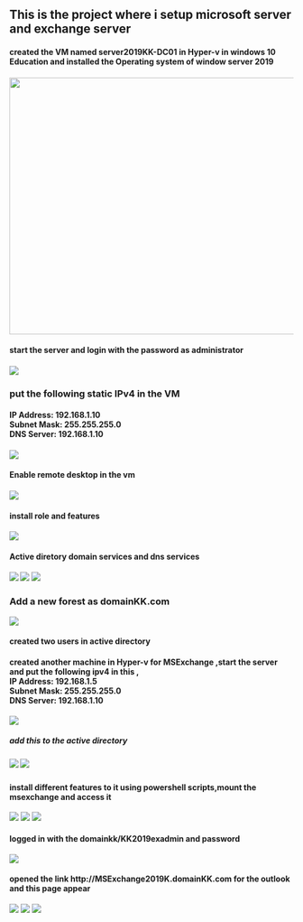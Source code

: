 <h2> This is the project where i setup microsoft  server and exchange server </h2>
<h4> created the VM named server2019KK-DC01 in Hyper-v in windows 10 Education and installed the Operating system of window server 2019 <h4>
<img src= "images\Picture1.jpg" width="602px" height="455px"  >
<h4>start the server and login with the password as administrator <h4>
<img src="images\Picture2.jpg" >
<h3> put  the following static IPv4 in the VM </h3>
<h4 >IP Address: 192.168.1.10 <br>
Subnet Mask: 255.255.255.0  <br>
DNS Server: 192.168.1.10 <br> <h4>
<img src= "images\Picture3.jpg"  >
<h4> Enable remote desktop in the vm <h4>
<img src= "images\Picture4.png" >
<h4> install role and features <h4>
<img src = "images\Picture5.jpg" >
<h4> Active diretory domain services 
 and dns services <h4>
<img src="images\Picture6.jpg" >
<img src="images\Picture7.jpg" >
<img src="images\Picture8.jpg">
<h3> Add a new forest as domainKK.com </h3>
<img src="images\Picture9.jpg">
<h4> created two users in active directory <h4>
<h4> created another machine in Hyper-v for MSExchange ,start the server and put the following ipv4 in this ,<br>IP Address: 192.168.1.5 <br>
Subnet Mask: 255.255.255.0<br>
DNS Server: 192.168.1.10<br>
</h4>
<img src="images\Picture10.jpg">
<h5> add this to the active directory <h5>
<img src="images\Picture11.jpg">
<img src="images\Picture12.jpg">
<h4>install different features to it using powershell scripts,mount the msexchange and access it</h4>
<img src="images\Picture13.jpg">
<img src="images\Picture14.jpg">
<img src="images\Picture15.png">
<h4>logged in with the domainkk/KK2019exadmin and password </h4> 
<img src="images\Picture16.png">
<h4> opened the link http://MSExchange2019K.domainKK.com for the outlook and this page appear </h4>
<img src="images\Picture17.png">
<img src="images\Picture18.png">
<img src="images\Picture19.png">

